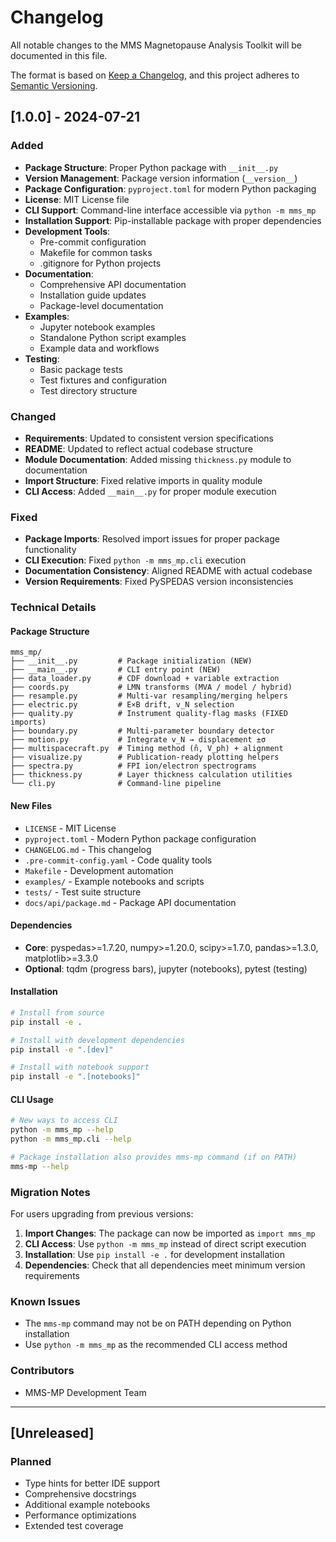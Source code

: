 # Changelog

All notable changes to the MMS Magnetopause Analysis Toolkit will be documented in this file.

The format is based on [Keep a Changelog](https://keepachangelog.com/en/1.0.0/),
and this project adheres to [Semantic Versioning](https://semver.org/spec/v2.0.0.html).

## [1.0.0] - 2024-07-21

### Added
- **Package Structure**: Proper Python package with `__init__.py`
- **Version Management**: Package version information (`__version__`)
- **Package Configuration**: `pyproject.toml` for modern Python packaging
- **License**: MIT License file
- **CLI Support**: Command-line interface accessible via `python -m mms_mp`
- **Installation Support**: Pip-installable package with proper dependencies
- **Development Tools**: 
  - Pre-commit configuration
  - Makefile for common tasks
  - .gitignore for Python projects
- **Documentation**:
  - Comprehensive API documentation
  - Installation guide updates
  - Package-level documentation
- **Examples**:
  - Jupyter notebook examples
  - Standalone Python script examples
  - Example data and workflows
- **Testing**:
  - Basic package tests
  - Test fixtures and configuration
  - Test directory structure

### Changed
- **Requirements**: Updated to consistent version specifications
- **README**: Updated to reflect actual codebase structure
- **Module Documentation**: Added missing `thickness.py` module to documentation
- **Import Structure**: Fixed relative imports in quality module
- **CLI Access**: Added `__main__.py` for proper module execution

### Fixed
- **Package Imports**: Resolved import issues for proper package functionality
- **CLI Execution**: Fixed `python -m mms_mp.cli` execution
- **Documentation Consistency**: Aligned README with actual codebase
- **Version Requirements**: Fixed PySPEDAS version inconsistencies

### Technical Details

#### Package Structure
```
mms_mp/
├── __init__.py         # Package initialization (NEW)
├── __main__.py         # CLI entry point (NEW)
├── data_loader.py      # CDF download + variable extraction
├── coords.py           # LMN transforms (MVA / model / hybrid)
├── resample.py         # Multi-var resampling/merging helpers
├── electric.py         # E×B drift, v_N selection
├── quality.py          # Instrument quality-flag masks (FIXED imports)
├── boundary.py         # Multi-parameter boundary detector
├── motion.py           # Integrate v_N → displacement ±σ
├── multispacecraft.py  # Timing method (n̂, V_ph) + alignment
├── visualize.py        # Publication-ready plotting helpers
├── spectra.py          # FPI ion/electron spectrograms
├── thickness.py        # Layer thickness calculation utilities
└── cli.py              # Command-line pipeline
```

#### New Files
- `LICENSE` - MIT License
- `pyproject.toml` - Modern Python package configuration
- `CHANGELOG.md` - This changelog
- `.pre-commit-config.yaml` - Code quality tools
- `Makefile` - Development automation
- `examples/` - Example notebooks and scripts
- `tests/` - Test suite structure
- `docs/api/package.md` - Package API documentation

#### Dependencies
- **Core**: pyspedas>=1.7.20, numpy>=1.20.0, scipy>=1.7.0, pandas>=1.3.0, matplotlib>=3.3.0
- **Optional**: tqdm (progress bars), jupyter (notebooks), pytest (testing)

#### Installation
```bash
# Install from source
pip install -e .

# Install with development dependencies
pip install -e ".[dev]"

# Install with notebook support
pip install -e ".[notebooks]"
```

#### CLI Usage
```bash
# New ways to access CLI
python -m mms_mp --help
python -m mms_mp.cli --help

# Package installation also provides mms-mp command (if on PATH)
mms-mp --help
```

### Migration Notes

For users upgrading from previous versions:

1. **Import Changes**: The package can now be imported as `import mms_mp`
2. **CLI Access**: Use `python -m mms_mp` instead of direct script execution
3. **Installation**: Use `pip install -e .` for development installation
4. **Dependencies**: Check that all dependencies meet minimum version requirements

### Known Issues

- The `mms-mp` command may not be on PATH depending on Python installation
- Use `python -m mms_mp` as the recommended CLI access method

### Contributors

- MMS-MP Development Team

---

## [Unreleased]

### Planned
- Type hints for better IDE support
- Comprehensive docstrings
- Additional example notebooks
- Performance optimizations
- Extended test coverage
